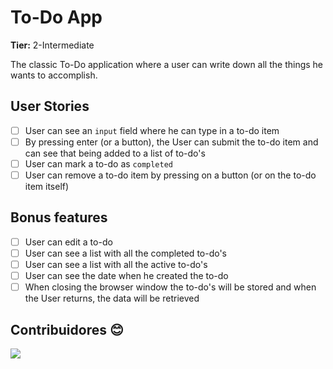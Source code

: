 # To-Do App
**Tier:**  2-Intermediate

The classic To-Do application where a user can write down all the things he wants to accomplish.

## User Stories
- [ ] User can see an  `input`  field where he can type in a to-do item
- [ ] By pressing enter (or a button), the User can submit the to-do item and can see that being added to a list of to-do's
- [ ] User can mark a to-do as  `completed`
- [ ] User can remove a to-do item by pressing on a button (or on the to-do item itself)

## Bonus features
- [ ] User can edit a to-do
- [ ] User can see a list with all the completed to-do's
- [ ] User can see a list with all the active to-do's
- [ ] User can see the date when he created the to-do
- [ ] When closing the browser window the to-do's will be stored and when the User returns, the data will be retrieved

## Contribuidores 😊
<a href="https://github.com/NathanHermes/To-Do-App/graphs/contributors">
  <img src="https://contrib.rocks/image?repo=NathanHermes/To-Do-App" />
</a>
